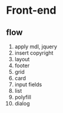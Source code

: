 # Front-end

## flow
01. apply mdl, jquery
02. insert copyright
03. layout
04. footer
05. grid
06. card
07. input fields
08. list
09. polyfill
10. dialog
